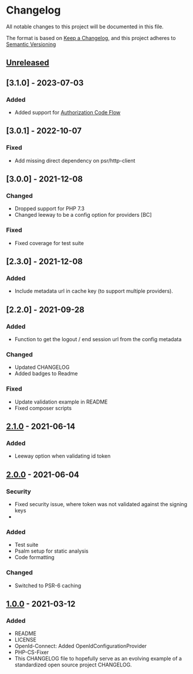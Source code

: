 # Changelog

All notable changes to this project will be documented in this file.

The format is based on [Keep a Changelog](https://keepachangelog.com/en/1.0.0/),
and this project adheres to [Semantic Versioning](https://semver.org/spec/v2.0.0.html)

## [Unreleased]

## [3.1.0] - 2023-07-03

### Added
- Added support for [Authorization Code
  Flow](https://auth0.com/docs/get-started/authentication-and-authorization-flow/authorization-code-flow)

## [3.0.1] - 2022-10-07
### Fixed
- Add missing direct dependency on psr/http-client

## [3.0.0] - 2021-12-08
### Changed
- Dropped support for PHP 7.3
- Changed leeway to be a config option for providers [BC]

### Fixed
- Fixed coverage for test suite

## [2.3.0] - 2021-12-08
### Added
- Include metadata url in cache key (to support multiple providers).

## [2.2.0] - 2021-09-28
### Added
- Function to get the logout / end session url from the config metadata

### Changed
- Updated CHANGELOG
- Added badges to Readme

### Fixed
- Update validation example in README
- Fixed composer scripts

## [2.1.0] - 2021-06-14
### Added
- Leeway option when validating id token

## [2.0.0] - 2021-06-04
### Security
- Fixed security issue, where token was not validated against the signing keys
-
### Added
- Test suite
- Psalm setup for static analysis
- Code formatting

### Changed
- Switched to PSR-6 caching

## [1.0.0] - 2021-03-12
### Added
- README
- LICENSE
- OpenId-Connect: Added OpenIdConfigurationProvider
- PHP-CS-Fixer
- This CHANGELOG file to hopefully serve as an evolving example of a
  standardized open source project CHANGELOG.

[unreleased]: https://github.com/itk-dev/openid-connect/compare/2.2.0...HEAD
[2.1.0]: https://github.com/itk-dev/openid-connect/compare/2.1.0...2.2.0
[2.1.0]: https://github.com/itk-dev/openid-connect/compare/2.0.0...2.1.0
[2.0.0]: https://github.com/itk-dev/openid-connect/compare/1.0.0...2.0.0
[1.0.0]: https://github.com/itk-dev/openid-connect/releases/tag/1.0.0
